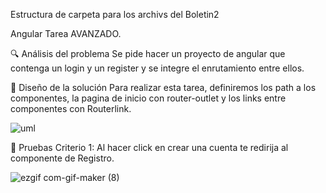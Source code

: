 Estructura de carpeta para los archivs del Boletin2

Angular Tarea AVANZADO.

🔍 Análisis del problema Se pide hacer un proyecto de angular que contenga un login y un register y se integre el enrutamiento entre ellos.

📐 Diseño de la solución Para realizar esta tarea, definiremos los path a los componentes, la pagina de inicio con router-outlet y los links entre componentes con Routerlink.


![uml](https://user-images.githubusercontent.com/95092587/216653894-277e4024-7a9e-49e2-8866-b9898a07ab18.png)


📐 Pruebas Criterio 1: Al hacer click en crear una cuenta te redirija al componente de Registro.

![ezgif com-gif-maker (8)](https://user-images.githubusercontent.com/95092587/216653168-7fbab45b-758d-467c-998d-3dbfd707c99e.gif)
